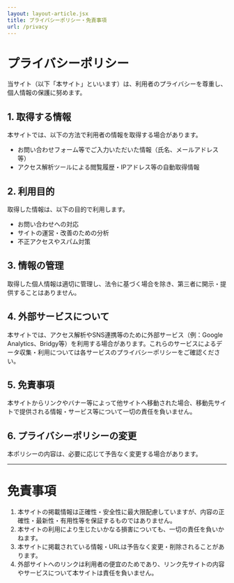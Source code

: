 ```yaml
---
layout: layout-article.jsx
title: プライバシーポリシー・免責事項
url: /privacy
---
```


# プライバシーポリシー

当サイト（以下「本サイト」といいます）は、利用者のプライバシーを尊重し、個人情報の保護に努めます。

## 1. 取得する情報
本サイトでは、以下の方法で利用者の情報を取得する場合があります。
- お問い合わせフォーム等でご入力いただいた情報（氏名、メールアドレス等）
- アクセス解析ツールによる閲覧履歴・IPアドレス等の自動取得情報

## 2. 利用目的
取得した情報は、以下の目的で利用します。
- お問い合わせへの対応
- サイトの運営・改善のための分析
- 不正アクセスやスパム対策

## 3. 情報の管理
取得した個人情報は適切に管理し、法令に基づく場合を除き、第三者に開示・提供することはありません。

## 4. 外部サービスについて
本サイトでは、アクセス解析やSNS連携等のために外部サービス（例：Google Analytics、Bridgy等）を利用する場合があります。これらのサービスによるデータ収集・利用については各サービスのプライバシーポリシーをご確認ください。

## 5. 免責事項
本サイトからリンクやバナー等によって他サイトへ移動された場合、移動先サイトで提供される情報・サービス等について一切の責任を負いません。

## 6. プライバシーポリシーの変更
本ポリシーの内容は、必要に応じて予告なく変更する場合があります。

---

# 免責事項

1. 本サイトの掲載情報は正確性・安全性に最大限配慮していますが、内容の正確性・最新性・有用性等を保証するものではありません。
2. 本サイトの利用により生じたいかなる損害についても、一切の責任を負いかねます。
3. 本サイトに掲載されている情報・URLは予告なく変更・削除されることがあります。
4. 外部サイトへのリンクは利用者の便宜のためであり、リンク先サイトの内容やサービスについて本サイトは責任を負いません。
